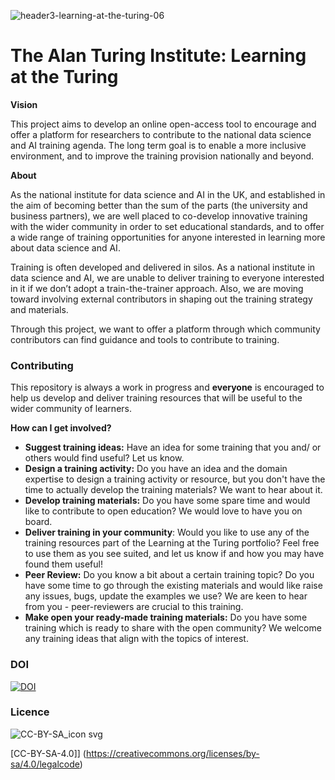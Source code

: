 ![header3-learning-at-the-turing-06](https://user-images.githubusercontent.com/39628884/117806086-bdb84f80-b251-11eb-9e62-3236dbd1c797.png)
#  The Alan Turing Institute: Learning at the Turing 

**Vision**

This project aims to develop an online open-access tool to encourage and offer a platform for researchers to contribute to the national data science and AI training agenda. The long term goal is to enable a more inclusive environment, and to improve the training provision nationally and beyond.

**About**

As the national institute for data science and AI in the UK, and established in the aim of becoming better than the sum of the parts (the university and business partners), we are well placed to co-develop innovative training with the wider community in order to set educational standards, and to offer a wide range of training opportunities for anyone interested in learning more about data science and AI.

Training is often developed and delivered in silos. As a national institute in data science and AI, we are unable to deliver training to everyone interested in it if we don’t adopt a train-the-trainer approach. Also, we are moving toward involving external contributors in shaping out the training strategy and materials. 

Through this project, we want to offer a platform through which  community contributors can find guidance and tools to contribute to training.

### Contributing

This repository is always a work in progress and **everyone** is encouraged to help us develop and deliver training resources that will be useful to the wider community of learners.

**How can I get involved?**

- **Suggest training ideas:** Have an idea for some training that you and/ or others would find useful? Let us know.
- **Design a training activity:** Do you have an idea and the domain expertise to design a training activity or resource, but you don't have the time to actually develop the training materials? We want to hear about it.
- **Develop training materials:** Do you have some spare time and would like to contribute to open education? We would love to have you on board.
- **Deliver training in your community**: Would you like to use any of the training resources part of the Learning at the Turing portfolio? Feel free to use them as you see suited, and let us know if and how you may have found them useful!
- **Peer Review:** Do you know a bit about a certain training topic? Do you have some time to go through the existing materials and would like raise any issues, bugs, update the examples we use? We are keen to hear from you - peer-reviewers are crucial to this training.
- **Make open your ready-made training materials:** Do you have some training which is ready to share with the open community? We welcome any training ideas that align with the topics of interest.





### DOI

[![DOI](https://zenodo.org/badge/347910640.svg)](https://zenodo.org/badge/latestdoi/347910640)


### Licence

![CC-BY-SA_icon svg](https://user-images.githubusercontent.com/39628884/117810752-b09e5f00-b257-11eb-8502-f9fca51d8390.png)

[CC-BY-SA-4.0]] (https://creativecommons.org/licenses/by-sa/4.0/legalcode)
